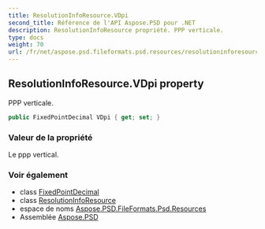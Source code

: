```yaml
---
title: ResolutionInfoResource.VDpi
second_title: Référence de l'API Aspose.PSD pour .NET
description: ResolutionInfoResource propriété. PPP verticale.
type: docs
weight: 70
url: /fr/net/aspose.psd.fileformats.psd.resources/resolutioninforesource/vdpi/
---
```

## ResolutionInfoResource.VDpi property

PPP verticale.

```csharp
public FixedPointDecimal VDpi { get; set; }
```

### Valeur de la propriété

Le ppp vertical.

### Voir également

* class [FixedPointDecimal](../../fixedpointdecimal/)
* class [ResolutionInfoResource](../)
* espace de noms [Aspose.PSD.FileFormats.Psd.Resources](../../resolutioninforesource/)
* Assemblée [Aspose.PSD](../../../)


